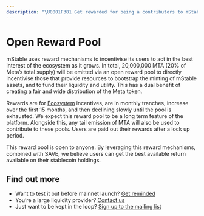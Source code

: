 ```yaml
---
description: "\U0001F381 Get rewarded for being a contributors to mStable’s liquidity and utility"
---
```


# Open Reward Pool

mStable uses reward mechanisms to incentivise its users to act in the best interest of the ecosystem as it grows. In total, 20,000,000 MTA \(20% of Meta’s total supply\) will be emitted via an open reward pool to directly incentivise those that provide resources to bootstrap the minting of mStable assets, and to fund their liquidity and utility. This has a dual benefit of creating a fair and wide distribution of the Meta token.

Rewards are for [Ecosystem](ecosystem.md) incentives, are in monthly tranches, increase over the first 15 months, and then declining slowly until the pool is exhausted. We expect this reward pool to be a long term feature of the platform. Alongside this, any tail emission of MTA will also be used to contribute to these pools. Users are paid out their rewards after a lock up period. 

This reward pool is open to anyone. By leveraging this reward mechanisms, combined with SAVE, we believe users can get the best available return available on their stablecoin holdings.

## Find out more

* Want to test it out before mainnet launch? [Get reminded](http://eepurl.com/gogePn)
* You’re a large liquidity provider? [Contact us](mailto:james@mstable.org?subject="Providing%20liquidity%20to%20mStable%20assets")
* Just want to be kept in the loop? [Sign up to the mailing list](http://eepurl.com/gogePn)

